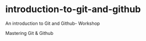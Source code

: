 # introduction-to-git-and-github
An introduction to Git and Github- Workshop

Mastering Git & Github 
